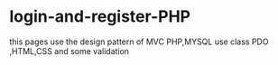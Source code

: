 # login-and-register-PHP
this pages use the design pattern of MVC PHP,MYSQL use class PDO ,HTML,CSS and some validation
